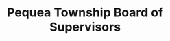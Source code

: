 ---
layout: repo
title: "Pequea Township Board of Supervisors"
id: 15197
permalink: repos/15197/
---